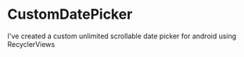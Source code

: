 # CustomDatePicker
I've created a custom unlimited scrollable date picker for android using RecyclerViews 
